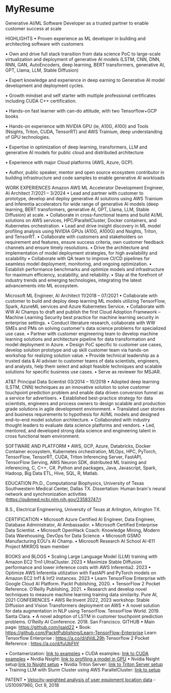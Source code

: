 # MyResume

Generative AI/ML Software Developer as a trusted partner to enable customer success at scale

HIGHLIGHTS
•	Proven experience as ML developer in building and architecting software with customers

•	Own and drive full stack transition from data science PoC to large-scale virtualization and deployment of generative AI models (LSTM, CNN, DNN, RNN, GAN, AutoEncoders, deep learning, BERT transformers, generative AI, GPT, Llama, LLM, Stable Diffusion)

•	Expert knowledge and experience in deep earning to Generative AI model development and deployment cycles. 

•	Growth mindset and self starter with multiple professional certificates including CUDA C++ certification.

•	Hands-on fast learner with can-do attitude, with two Tensorflow+GCP books

•	Hands-on experience with NVIDIA GPU (ie, A10G, A100) and Tools (Nsights, Triton, CUDA, TensorRT) and AWS Trainium, deep understanding of GPU technologies.

•	Expertise in optimization of deep learning, transformers, LLM and generative AI models for public cloud and distributed architecture

•	Experience with major Cloud platforms (AWS, Azure, GCP).

•	Author, public speaker, mentor and open source ecosystem contributor in building infrastructure and code samples to enable generative AI workloads


WORK EXPERIENCES
Amazon AWS		ML Accelerator Development Engineer, AI Architect	7/2021 – 3/2024
•	Lead and partner with customer to prototype, develop and deploy generative AI solutions using AWS Trainium and Inferentia accelerators for wide range of generative AI models (deep learning, BERT transformers, generative AI, GPT, Llama, LLM, Stable Diffusion) at scale. 
•	Collaborate in cross-functional teams and build AI/ML solutions on AWS services, HPC/ParallelCluster, Docker containers, and Kubernetes orchestration.
•	Lead and drive insight discovery in ML model profiling analysis using NVIDIA GPUs (A10G, A100G) and Nsights, Triton, and TensorRT.
•	Collaborate with customers and stakeholders on requirement and features, ensure success criteria, own customer feedback channels and ensure timely resolutions.
•	Drive the architecture and implementation of model deployment strategies, for high availability and scalability
•	 Collaborate with QA team to improve CI/CD pipelines for seamless model deployment, monitoring, and ongoing optimization. 
•	Establish performance benchmarks and optimize models and infrastructure for maximum efficiency, scalability, and reliability. 
•	Stay at the forefront of industry trends and emerging technologies, integrating the latest advancements into ML ecosystem.


Microsoft	ML Engineer, AI Architect		11/2018 – 07/2021
•	Collaborate with customer to build and deploy deep learning ML models utilizing TensorFlow, Spark, AzureML services and Azure Kubernetes Service.
•	Collaborate with WW AI Champs to draft and publish the first Cloud Adoption Framework – Machine Learning Security best practice for machine learning security in enterprise settings.
•	Conduct literature research, collaborate with WW SMEs and PMs on solving customer's data science problems for specialized use case.
•	Partner with customer engineering team to develop machine learning solutions and architecture pipeline for data transformation and model deployment in Azure.
•	Design PoC specific to customer use cases, develop solution prototype and up skill customer team via hands-on workshop for realizing solution value.
•	Provide technical leadership as a trusted data & AI adviser to customer teams of data scientists, engineers, and analysts, help them select and adopt feasible techniques and scalable solutions for specific business use cases.
•	Serve as reviewer for MSJAR.


AT&T	Principal Data Scientist		03/2014 – 10/2018
•	Adopted deep learning (LSTM, CNN) techniques as an innovative solution to solve customer touchpoint prediction problem and enable data driven conversion funnel as a service for advertisers.
•	Established best-practice strategy for data scientists, engineers and process owners to design scalable and production grade solutions in agile development environment.
•	Translated user stories and business requirements to hypothesis for AI/ML models and designed end-to-end model solution architecture.
•	Collaborated with industry thought leaders to evaluate data science platforms and vendors.
•	Led, mentored, and developed strong data science and engineering talent in cross functional team environment.


SOFTWARE AND PLATFORM
•	AWS, GCP, Azure, Databricks, Docker Container ecosystem, Kubernetes orchestration, MLOps, HPC, PyTorch, TensorFlow, TensorRT, CUDA, Triton Inferencing Server, FastAPI, TensorFlow Serving, AWS Neuron SDK, distributed ML training and inferencing, C, C++, C#, Python and packages, Java, Javascript, Spark, Hadoop, Big Data ETL, Hive, SQL, R, Matlab.

EDUCATION
Ph.D., Computational Biophysics, University of Texas Southwestern Medical Center, Dallas TX. Dissertation: Human brain's neural network and synchronization activities (https://pubmed.ncbi.nlm.nih.gov/23583747/)

B.S., Electrical Engineering, University of Texas at Arlington, Arlington TX.


CERTIFICATION
•	Microsoft Azure Certified AI Engineer, Data Engineer, Database Administrator, AI Ambassador.
•	Microsoft Certified Enterprise Data Scientist.
•	Microsoft OpenHack Coach: Knowledge Mining, Modern Data Warehousing, DevOps for Data Science.
•	Microsoft GSMO Manufacturing EOU's AI Champ.
•	Microsoft Research AI School AI-611 Project MIKROS team member

BOOKS and BLOGS
•	Scaling Large Language Model (LLM) training with Amazon EC2 Trn1 UltraCluster. 2023
•	Maximize Stable Diffusion performance and lower inference costs with AWS Inferentia2. 2023
•	Optimize AWS Inferentia utilization with FastAPI and PyTorch models on Amazon EC2 Inf1 & Inf2 instances. 2023
•	Learn TensorFlow Enterprise with Google Cloud AI Platform. Packt Publishing, 2020.
•	TensorFlow 2 Pocket Reference. O’Reilly Publishing, 2021.
•	Research and develop novel techniques to measure machine learning training data similarity. Pure AI, 2021
CONFERENCES
•	AWS Re:Invent 2022, 2023 workshop: Stable Diffusion and Vision Transformers deployment on AWS
•	A novel solution for data augmentation in NLP using TensorFlow. TensorFlow World. 2019. Santa Clara.
•	A novel adoption of LSTM in customer touchpoint prediction problems. O’Reilly AI Conference. 2018. San Francisco.
GITHUB
•	Main page: https://github.com/isaid22 
•	Book: https://github.com/PacktPublishing/Learn-TensorFlow-Enterprise
    Learn Tensorflow Enterprise : https://a.co/d/dVdL29h
    Tensorflow 2 Pocket Reference : https://a.co/d/fuUbFhY

•	Containerization: [link to examples](https://github.com/isaid22/Tensorflow-Neuronx-Dockerfile)
•	CUDA examples: [link to CUDA examples](https://github.com/isaid22/Tensorflow-Neuronx-Dockerfile)
•	Nvidia Nsight: [link to profiling a model in GPU](https://github.com/isaid22/Profiling-TensorRT-Model-with-Nvidia-Nsight-Systems)
•	Nvidia Nsight setup:[link to Nsight setup](https://github.com/isaid22/Nvidia-Nsight-Systems-Setup)
•	Nvidia Triton Server: [link to Triton Server setup](https://github.com/isaid22/Triton-Server-on-Inferentia)
•	Training LLM with Slurm Cluster using AWS ParallelCluster: [link to setup](https://github.com/aws-neuron/aws-neuron-parallelcluster-samples)


PATENT
•	[Velocity-weighted analysis of user equipment location data]('http://patft.uspto.gov/netacgi/nph-Parser?Sect1=PTO2&Sect2=HITOFF&p=1&u=%2Fnetahtml%2FPTO%2Fsearch-bool.html&r=1&f=G&l=50&co1=AND&d=PTXT&s1=%22velocity+weighted%22&s2=10097960.PN.&OS=') - US10097960, Oct 9, 2018


